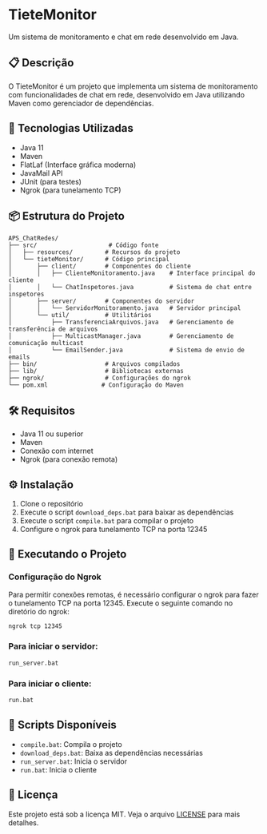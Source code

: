 # TieteMonitor

Um sistema de monitoramento e chat em rede desenvolvido em Java.

## 📋 Descrição

O TieteMonitor é um projeto que implementa um sistema de monitoramento com funcionalidades de chat em rede, desenvolvido em Java utilizando Maven como gerenciador de dependências.

## 🚀 Tecnologias Utilizadas

- Java 11
- Maven
- FlatLaf (Interface gráfica moderna)
- JavaMail API
- JUnit (para testes)
- Ngrok (para tunelamento TCP)

## 📦 Estrutura do Projeto

```
APS_ChatRedes/
├── src/                    # Código fonte
│   ├── resources/         # Recursos do projeto
│   └── tieteMonitor/      # Código principal
│       ├── client/        # Componentes do cliente
│       │   ├── ClienteMonitoramento.java    # Interface principal do cliente
│       │   └── ChatInspetores.java          # Sistema de chat entre inspetores
│       ├── server/        # Componentes do servidor
│       │   └── ServidorMonitoramento.java   # Servidor principal
│       └── util/          # Utilitários
│           ├── TransferenciaArquivos.java   # Gerenciamento de transferência de arquivos
│           ├── MulticastManager.java        # Gerenciamento de comunicação multicast
│           └── EmailSender.java             # Sistema de envio de emails
├── bin/                   # Arquivos compilados
├── lib/                   # Bibliotecas externas
├── ngrok/                 # Configurações do ngrok
└── pom.xml               # Configuração do Maven
```

## 🛠️ Requisitos

- Java 11 ou superior
- Maven
- Conexão com internet
- Ngrok (para conexão remota)

## ⚙️ Instalação

1. Clone o repositório
2. Execute o script `download_deps.bat` para baixar as dependências
3. Execute o script `compile.bat` para compilar o projeto
4. Configure o ngrok para tunelamento TCP na porta 12345

## 🚀 Executando o Projeto

### Configuração do Ngrok
Para permitir conexões remotas, é necessário configurar o ngrok para fazer o tunelamento TCP na porta 12345. Execute o seguinte comando no diretório do ngrok:

```bash
ngrok tcp 12345
```

### Para iniciar o servidor:
```bash
run_server.bat
```

### Para iniciar o cliente:
```bash
run.bat
```

## 📝 Scripts Disponíveis

- `compile.bat`: Compila o projeto
- `download_deps.bat`: Baixa as dependências necessárias
- `run_server.bat`: Inicia o servidor
- `run.bat`: Inicia o cliente

## 📄 Licença

Este projeto está sob a licença MIT. Veja o arquivo [LICENSE](LICENSE) para mais detalhes.
